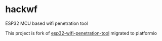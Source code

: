 # hackwf
ESP32 MCU based wifi penetration tool

This project is fork of [esp32-wifi-penetration-tool](https://github.com/risinek/esp32-wifi-penetration-tool) migrated to platformio
